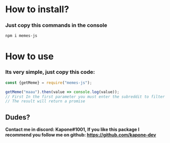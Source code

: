 # How to install?
### Just copy this commands in the console
```sh
npm i memes-js
```

# How to use

### Its very simple, just copy this code:
```js
const {getMeme} = require("memes-js");

getMeme("maau").then(value => console.log(value));
// First In the first parameter you must enter the subreddit to filter
// The result will return a promise
```

## Dudes?
__Contact me in discord: Kapone#1001, 
If you like this package I recommend you follow me on github: https://github.com/kapone-dev__